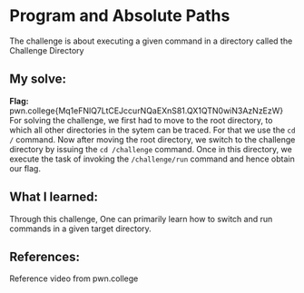 # Program and Absolute Paths
The challenge is about executing a given command in a directory called the Challenge Directory

## My solve:
**Flag:** pwn.college{Mq1eFNlQ7LtCEJccurNQaEXnS81.QX1QTN0wiN3AzNzEzW} 
For solving the challenge, we first had to move to the root directory, to which all other directories in the sytem can be traced. For that we use the `cd /` command.
Now after moving the root directory, we switch to the challenge directory by issuing the `cd /challenge` command. Once in this directory, we execute the task of invoking the `/challenge/run` command and hence obtain our flag.

## What I learned:
Through this challenge, One can primarily learn how to switch and run commands in a given target directory.

## References:
Reference video from pwn.college
